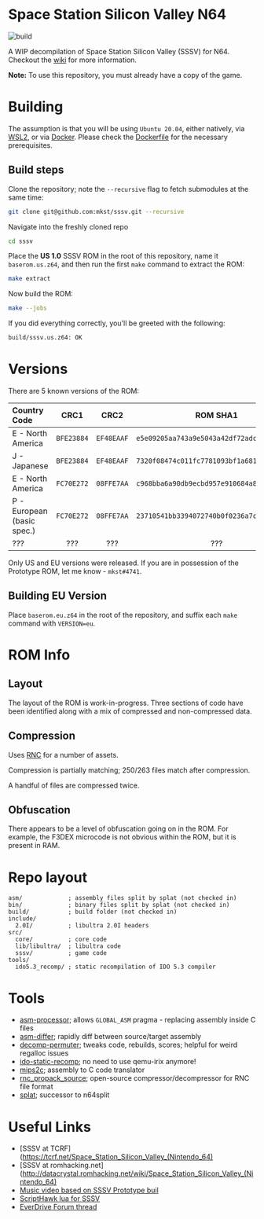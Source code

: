 # Space Station Silicon Valley N64

![build](https://github.com/mkst/sssv/workflows/build/badge.svg)

A WIP decompilation of Space Station Silicon Valley (SSSV) for N64.
Checkout the [wiki](https://github.com/mkst/sssv/wiki) for more information.

**Note:** To use this repository, you must already have a copy of the game.

# Building

The assumption is that you will be using `Ubuntu 20.04`, either natively, via [WSL2](https://docs.microsoft.com/en-us/windows/wsl/install-win10), or via [Docker](https://docs.docker.com/get-docker/).
Please check the [Dockerfile](Dockerfile) for the necessary prerequisites.

## Build steps

Clone the repository; note the `--recursive` flag to fetch submodules at the same time:

```sh
git clone git@github.com:mkst/sssv.git --recursive
```

Navigate into the freshly cloned repo

```sh
cd sssv
```

Place the **US 1.0** SSSV ROM in the root of this repository, name it `baserom.us.z64`, and then run the first `make` command to extract the ROM:

```sh
make extract
```

Now build the ROM:

```sh
make --jobs
```

If you did everything correctly, you'll be greeted with the following:

```sh
build/sssv.us.z64: OK
```

# Versions

There are 5 known versions of the ROM:

| Country Code               | CRC1       | CRC2       | ROM SHA1                                   | Notes           | Version |
|:---------------------------|:----------:|:----------:|:------------------------------------------:|:----------------|:-------:|
| E - North America          | `BFE23884` | `EF48EAAF` | `e5e09205aa743a9e5043a42df72adc379c746b0b` | US 1.0          | `1.37`  |
| J - Japanese               | `BFE23884` | `EF48EAAF` | `7320f08474c011fc7781093bf1a6818c37ce51e2` | JP (Unreleased) | `1.37`  |
| E - North America          | `FC70E272` | `08FFE7AA` | `c968bba6a90db9ecbd957e910684a80726b0497d` | US 1.1          | `1.37`  |
| P - European (basic spec.) | `FC70E272` | `08FFE7AA` | `23710541bb3394072740b0f0236a7cb1a7d41531` | EU              | `1.37`  |
| ???                        | ???        | ???        | ???                                        | [NES World](http://www.nesworld.com/prototype-details.php?system=n64&data=124) | `1.26B` |

Only US and EU versions were released. If you are in possession of the Prototype ROM, let me know - `mkst#4741`.

## Building EU Version

Place `baserom.eu.z64` in the root of the repository, and suffix each `make` command with `VERSION=eu`.

# ROM Info

## Layout

The layout of the ROM is work-in-progress. Three sections of code have been identified along with a mix of compressed and non-compressed data.

## Compression

Uses [RNC](https://segaretro.org/Rob_Northen_compression) for a number of assets.

Compression is partially matching; 250/263 files match after compression.

A handful of files are compressed twice.

## Obfuscation

There appears to be a level of obfuscation going on in the ROM. For example, the F3DEX microcode is not obvious within the ROM, but it is present in RAM.

# Repo layout

```
asm/             ; assembly files split by splat (not checked in)
bin/             ; binary files split by splat (not checked in)
build/           ; build folder (not checked in)
include/
  2.0I/          ; libultra 2.0I headers
src/
  core/          ; core code
  lib/libultra/  ; libultra code
  sssv/          ; game code
tools/
  ido5.3_recomp/ ; static recompilation of IDO 5.3 compiler
```

# Tools

 - [asm-processor](https://github.com/simonlindholm/asm-processor); allows `GLOBAL_ASM` pragma - replacing assembly inside C files
 - [asm-differ](https://github.com/simonlindholm/asm-differ); rapidly diff between source/target assembly
 - [decomp-permuter](https://github.com/simonlindholm/decomp-permuter); tweaks code, rebuilds, scores; helpful for weird regalloc issues
 - [ido-static-recomp](https://github.com/Emill/ido-static-recomp); no need to use qemu-irix anymore!
 - [mips2c](https://github.com/matt-kempster/mips_to_c.git); assembly to C code translator
 - [rnc_propack_source](https://github.com/lab313ru/rnc_propack_source); open-source compressor/decompressor for RNC file format
 - [splat](https://github.com/ethteck/splat); successor to n64split

# Useful Links
 - [SSSV at TCRF](https://tcrf.net/Space_Station_Silicon_Valley_(Nintendo_64)
 - [SSSV at romhacking.net](http://datacrystal.romhacking.net/wiki/Space_Station_Silicon_Valley_(Nintendo_64)
 - [Music video based on SSSV Prototype buil](https://www.youtube.com/watch?v=IAJ4OT6-5GU)
 - [ScriptHawk lua for SSSV](https://github.com/Isotarge/ScriptHawk/blob/master/games/sssv.lua)
 - [EverDrive Forum thread](https://krikzz.com/forum/index.php?topic=6946.0)
